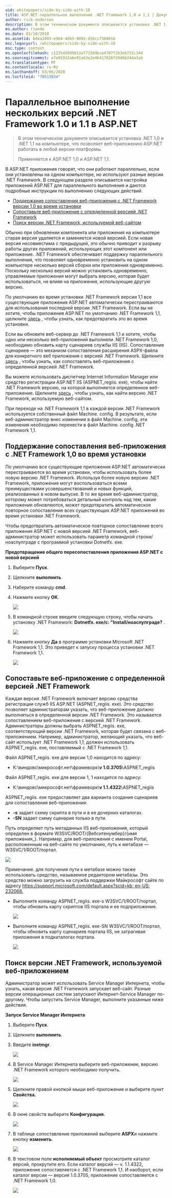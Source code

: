 ```yaml
---
uid: whitepapers/side-by-side-with-10
title: ASP.NET параллельное выполнение .NET Framework 1,0 и 1,1 | Документация Майкрософт
author: rick-anderson
description: В этом техническом документе описывается установка .NET 1,0 и .NET 1,1 на компьютере, что позволяет веб-приложению ASP.NET работать в любой версии Фрам...
ms.author: riande
ms.date: 02/10/2010
ms.assetid: bdea2003-e964-4db5-9092-d56cc7560616
msc.legacyurl: /whitepapers/side-by-side-with-10
msc.type: content
ms.openlocfilehash: c123545099013af71569bce4707f2b3eb732c344
ms.sourcegitcommit: e7e91932a6e91a63e2e46417626f39d6b244a3ab
ms.translationtype: MT
ms.contentlocale: ru-RU
ms.lasthandoff: 03/06/2020
ms.locfileid: "78513834"
---
```

# <a name="aspnet-side-by-side-execution-of-net-framework-10-and-11"></a>Параллельное выполнение нескольких версий .NET Framework 1.0 и 1.1 в ASP.NET

> В этом техническом документе описывается установка .NET 1,0 и .NET 1,1 на компьютере, что позволяет веб-приложению ASP.NET работать в любой версии платформы.
> 
> Применяется к ASP.NET 1,0 и ASP.NET 1,1.

В ASP.NET приложения говорят, что они работают параллельно, если они установлены на одном компьютере, но используют разные версии .NET Framework. В следующем разделе описывается настройка приложений ASP.NET для параллельного выполнения и даются подробные инструкции по выполнению следующих действий.

- [Поддержание сопоставления веб-приложения с .NET Framework версии 1,0 во время установки](#1)
- [Сопоставьте веб-приложение с определенной версией .NET Framework](#2)
- [Поиск версии .NET Framework, используемой веб-сайтом](#3)

Обычно при обновлении компонента или приложения на компьютере старая версия удаляется и заменяется новой версией. Если новая версия несовместима с предыдущей, это обычно приводит к разрыву работы других приложений, использующих этот компонент или приложение. .NET Framework обеспечивает поддержку параллельного выполнения, что позволяет одновременно установить на одном компьютере несколько версий сборки или приложения одновременно. Поскольку несколько версий можно установить одновременно, управляемые приложения могут выбрать версию, которая будет использоваться, не влияя на приложения, использующие другую версию.

По умолчанию во время установки .NET Framework версии 1,1 все существующие приложения ASP.NET автоматически перестраиваются для использования последней версии .NET Framework. Если вы не хотите, чтобы приложения ASP.NET по умолчанию .NET Framework 1,1, щелкните [здесь](#1) , чтобы узнать, как предотвратить это во время установки.

Если вы обновите веб-сервер до .NET Framework 1,1 и хотите, чтобы одно или несколько веб-приложений выполняли .NET Framework 1,0, необходимо обновить карту сценариев службы IIS (IIS). Сопоставление сценариев — это механизм сопоставления расширения ASPX-файла для конкретного веб приложения с версией .NET Framework. Щелкните [здесь](#2) , чтобы узнать, как сопоставлять веб-приложения с определенной версией .NET Framework.

Вы можете использовать диспетчер Internet Information Manager или средство регистрации ASP.NET IIS (ASPNET\_regiis. exe), чтобы найти .NET Framework версию, на которой выполняется определенное веб-приложение. Щелкните [здесь](#3) , чтобы узнать, как найти версию .NET Framework, используемую веб-сайтом.

При переходе на .NET Framework 1,1 в каждой версии .NET Framework используется собственный файл Machine. config. В результате, если веб-администратор внес изменения в файл Machine. config, эти изменения необходимо перенести в файл Machine. config .NET Framework 1,1.

<a id="1"></a>

## <a name="maintaining-your-web-applications-mapping-to-net-framework-10-during-installation"></a>Поддержание сопоставления веб-приложения с .NET Framework 1,0 во время установки

По умолчанию все существующие приложения ASP.NET автоматически перестраиваются во время установки, чтобы использовать более новую версию .NET Framework. Используя более новую версию .NET Framework, приложения могут воспользоваться всеми преимуществами усовершенствований и новых функций, реализованных в новом выпуске. В то же время веб-администратор, которому может потребоваться детальный контроль над тем, какие приложения обновляются, может предотвратить автоматическое повторное сопоставление всех существующих ASP.NET приложений во время установки .NET Framework.

Чтобы предотвратить автоматическое повторное сопоставление всего приложения ASP.NET с новой версией .NET Framework, веб-администратор может использовать параметр командной строки/ноаспупграде с программой установки Dotnetfx. exe.

**Предотвращение общего пересопоставления приложения ASP.NET с новой версией**

1. Выберите **Пуск**.
2. Щелкните **выполнить**.
3. Наберите команду **cmd**.
4. Нажмите кнопку **ОК**.  
  
    ![](side-by-side-with-10/_static/image1.gif)
5. В командной строке введите следующую строку, чтобы начать установку .NET Framework: **Dotnetfx. exe/c: "Install/ноаспупграде?** .  
  
    ![](side-by-side-with-10/_static/image2.gif)
6. Нажмите кнопку **Да** в программе установки Microsoft .NET Framework 1,1. Это приведет к запуску процесса установки .NET Framework 1,1.  
  
    ![](side-by-side-with-10/_static/image3.gif)

<a id="2"></a>

## <a name="map-a-web-application-to-a-specific-version-of-the-net-framework"></a>Сопоставьте веб-приложение с определенной версией .NET Framework

Каждая версия .NET Framework включает версию средства регистрации служб IIS ASP.NET (ASPNET\_regiis. exe). Это средство позволяет администраторам указать, что веб-приложение должно выполняться в определенной версии .NET Framework. Это называется сопоставлением веб-приложения с версией .NET Framework. Администраторы должны выбрать ASPNET\_regiis. exe, соответствующий версии .NET Framework, которая будет связана с веб-приложением. Например, администратор, желающий указать, что веб-сайт использует .NET Framework 1,1, должен использовать ASPNET\_regiis. exe, поставляемый с .NET Framework 1,1.

Файл ASPNET\_regiis. exe для версии 1,0 находится по адресу:

- К:\виндовс\микрософт.нет\фрамеворк\\**v 1.0.3705**\ASPNET\_regiis

Файл ASPNET\_regiis. exe для версии 1, 1 находится по адресу:

- К:\виндовс\микрософт.нет\фрамеворк\\**v 1.1.4322**\ASPNET\_regiis

ASPNET\_regiis. exe предоставляет два варианта создания сценариев для сопоставления веб-приложения:

- **-s** задает схему скрипта в пути и в ее дочерних каталогах.
- **-SN** задает схему сценария только в пути.

Путь определяет путь метаданных IIS веб-приложения, который определен в формате W3SVC/ROOT/{Вебситенумбер}/{имя приложения\_}. Например, для веб-приложения с именем Portal, расположенным на веб-сайте по умолчанию, путь к метабазе — W3SVC/1/ROOT/портал.

![](side-by-side-with-10/_static/image4.gif)

Примечание. для получения пути к метабазе можно также использовать средство, называемое редактором метабазы. Это средство можно загрузить на служба поддержки Майкрософт сайте по адресу [https://support.microsoft.com/default.aspx?scid=kb; en-US; 232068.](https://support.microsoft.com/default.aspx?scid=kb;en-us;232068)

- Выполните команду ASPNET\_regiis. exe-s W3SVC/1/ROOT/портал, чтобы обновить карту скриптов IIS портала и ее подприложение.  
  
    ![](side-by-side-with-10/_static/image5.gif)

- Выполните команду ASPNET\_regiis. exe-SN W3SVC/1/ROOT/портал, чтобы обновить карту сценариев портала IIS, не затрагивая приложения в подкаталогах портала.  
  
    ![](side-by-side-with-10/_static/image6.gif)

<a id="3"></a>

## <a name="find-the-net-framework-version-that-a-web-application-is-using"></a>Поиск версии .NET Framework, используемой веб-приложением

Администратор может использовать Service Manager Интернета, чтобы узнать, какая версия .NET Framework запускает веб-сайт. Разные версии операционных систем запускают Интернет-Service Manager по-другому. Чтобы запустить Service Manager, выполните указанные ниже действия.

**Запуск Service Manager Интернета**

1. Выберите **Пуск**.
2. Щелкните **выполнить**.
3. Введите **inetmgr**.  
  
    ![](side-by-side-with-10/_static/image7.gif)
4. В Service Manager Интернета выберите веб-приложение, версию .NET Framework которого необходимо получить.  
  
    ![](side-by-side-with-10/_static/image8.gif)
5. Щелкните правой кнопкой мыши веб-приложение и выберите пункт **Свойства.**  
  
    ![](side-by-side-with-10/_static/image9.gif)
6. В окне свойств выберите **Конфигурация.**  
  
    ![](side-by-side-with-10/_static/image10.gif)
7. В таблице сопоставление приложений выберите **ASPX**и нажмите кнопку **изменить**.  
  
    ![](side-by-side-with-10/_static/image11.gif)
8. В текстовом поле **исполняемый объект** просмотрите каталог версий, прокрутите его. Если каталог версий — v. 1.1.4322, приложение сопоставляется с .NET Framework 1,1. И наоборот, если каталог версии — версия 1.0.3705, приложение сопоставляется с .NET Framework 1,0.  
  
    ![](side-by-side-with-10/_static/image12.gif)
